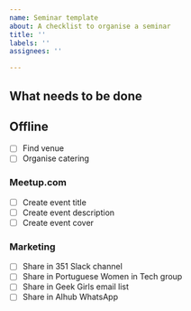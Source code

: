 ```yaml
---
name: Seminar template
about: A checklist to organise a seminar
title: ''
labels: ''
assignees: ''

---
```


## What needs to be done

## Offline
- [ ] Find venue
- [ ] Organise catering

### Meetup.com
- [ ] Create event title
- [ ] Create event description
- [ ] Create event cover

### Marketing
- [ ] Share in 351 Slack channel
- [ ] Share in Portuguese Women in Tech group
- [ ] Share in Geek Girls email list
- [ ] Share in AIhub WhatsApp
